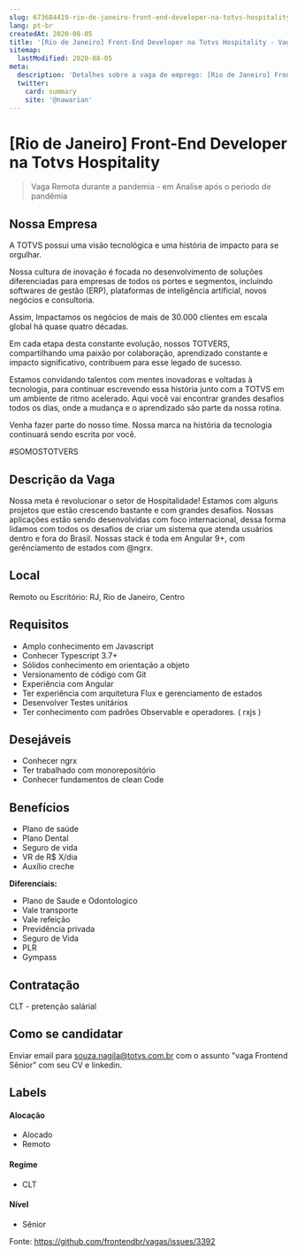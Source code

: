 ```yaml
---
slug: 673684419-rio-de-janeiro-front-end-developer-na-totvs-hospitality
lang: pt-br
createdAt: 2020-08-05
title: '[Rio de Janeiro] Front-End Developer na Totvs Hospitality - Vaga de Emprego'
sitemap:
  lastModified: 2020-08-05
meta:
  description: 'Detalhes sobre a vaga de emprego: [Rio de Janeiro] Front-End Developer na Totvs Hospitality'
  twitter:
    card: summary
    site: '@nawarian'
---
```


# [Rio de Janeiro] Front-End Developer na Totvs Hospitality

> Vaga Remota durante a pandemia - em Analise após o periodo de pandêmia

## Nossa Empresa

A TOTVS possui uma visão tecnológica e uma história de impacto para se orgulhar.

Nossa cultura de inovação é focada no desenvolvimento de soluções diferenciadas para empresas de todos os portes e segmentos, incluindo softwares de gestão (ERP), plataformas de inteligência artificial, novos negócios e consultoria.

Assim, Impactamos os negócios de mais de 30.000 clientes em escala global há quase quatro décadas.

Em cada etapa desta constante evolução, nossos TOTVERS, compartilhando uma paixão por colaboração, aprendizado constante e impacto significativo, contribuem para esse legado de sucesso.

Estamos convidando talentos com mentes inovadoras e voltadas à tecnologia, para continuar escrevendo essa história junto com a TOTVS em um ambiente de ritmo acelerado. Aqui você vai encontrar grandes desafios todos os dias, onde a mudança e o aprendizado são parte da nossa rotina.

Venha fazer parte do nosso time. Nossa marca na história da tecnologia continuará sendo escrita por você.

#SOMOSTOTVERS

## Descrição da Vaga
Nossa meta é revolucionar o setor de Hospitalidade!
Estamos com alguns projetos que estão crescendo bastante e com grandes desafios.
Nossas aplicações estão sendo desenvolvidas com foco internacional, dessa forma lidamos com todos os desafios de criar um sistema que atenda usuários dentro e fora do Brasil.
Nossas stack é toda em Angular 9+, com gerênciamento de estados com @ngrx.

## Local

Remoto ou Escritório: RJ, Rio de Janeiro, Centro

## Requisitos
- Amplo conhecimento em Javascript
- Conhecer Typescript 3.7+
- Sólidos conhecimento em orientação a objeto
- Versionamento de código com Git
- Experiência com Angular
- Ter experiência com arquitetura Flux e gerenciamento de estados
- Desenvolver Testes unitários
- Ter conhecimento com padrões Observable e operadores. ( rxjs )


## **Desejáveis**
 - Conhecer ngrx
 - Ter trabalhado com monorepositório
 - Conhecer fundamentos de clean Code

## Benefícios
- Plano de saúde
- Plano Dental
- Seguro de vida
- VR de R$ X/dia
- Auxílio creche

**Diferenciais:**
- Plano de Saude e Odontologico
- Vale transporte
- Vale refeição
- Previdência privada
- Seguro de Vida
- PLR
- Gympass

## Contratação
CLT - pretenção salárial

## Como se candidatar

Enviar email para souza.nagila@totvs.com.br com o assunto "vaga Frontend Sênior" com seu CV e linkedin.

## Labels

#### Alocação
- Alocado
- Remoto

#### Regime
- CLT

#### Nível
- Sênior




Fonte: https://github.com/frontendbr/vagas/issues/3392